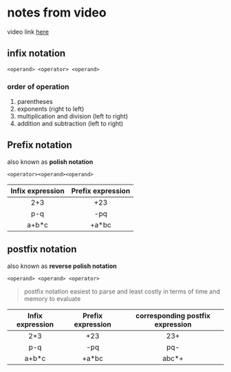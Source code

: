 # notes from video
video link [here](https://www.youtube.com/watch?v=B31LgI4Y4DQ)

## infix notation
`<operand> <operator> <operand>`

### order of operation
1. parentheses
2. exponents (right to left)
3. multiplication and division (left to right)
4. addition and subtraction (left to right)

## Prefix notation
also known as **polish notation**

`<operator><operand><operand>`

|Infix expression|Prefix expression|
|:---:|:---:|
|2+3|+23|
|p-q|-pq|
|a+b*c|+a*bc|

## postfix notation
also known as **reverse polish notation**

`<operand> <operand> <operator>`

> postfix notation easiest to parse and least costly in terms of time and memory to evaluate

|Infix expression|Prefix expression|corresponding postfix expression|
|:---:|:---:|:---:|
|2+3|+23|23+|
|p-q|-pq|pq-|
|a+b*c|+a*bc|abc*+|
